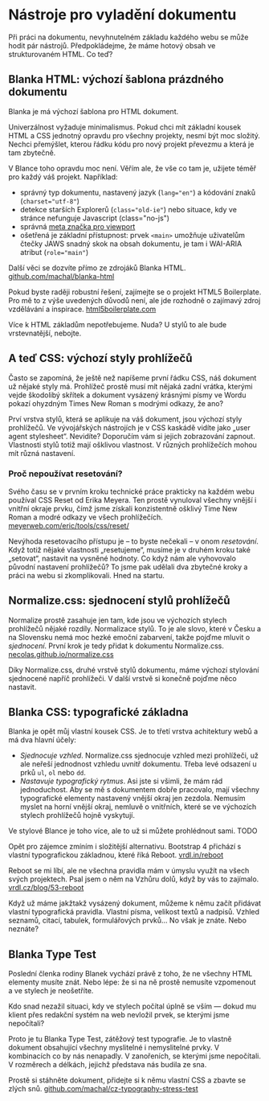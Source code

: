 # Nástroje pro vyladění dokumentu

Při práci na dokumentu, nevyhnutelném základu každého webu se může hodit pár nástrojů. Předpokládejme, že máme hotový obsah ve strukturovaném HTML. Co teď?

## Blanka HTML: výchozí šablona prázdného dokumentu

Blanka je má výchozí šablona pro HTML dokument.

Univerzálnost vyžaduje minimalismus. Pokud chci mít základní kousek HTML a CSS jednotný opravdu pro všechny projekty, nesmí být moc složitý. Nechci přemýšlet, kterou řádku kódu pro nový projekt převezmu a která je tam zbytečně. 

V Blance toho opravdu moc není. Věřím ale, že vše co tam je, užijete téměř pro každý váš projekt. Například:

- správný typ dokumentu, nastavený jazyk (`lang="en"`) a kódování znaků (`charset="utf-8"`)
- detekce starších Explorerů (`class="old-ie"`) nebo situace, kdy ve stránce nefunguje Javascript (class="no-js")
- správná [meta značka pro viewport](viewport-meta.md)
- ošetřená je základní přístupnost: prvek `<main>` umožňuje uživatelům čtečky JAWS snadný skok na obsah dokumentu, je tam i WAI-ARIA atribut (`role="main"`) 

Další věci se dozvíte přímo ze zdrojáků Blanka HTML. [github.com/machal/blanka-html](https://github.com/machal/blanka-html/blob/master/index.html)

Pokud byste raději robustní řešení, zajímejte se o projekt HTML5 Boilerplate. Pro mě to z výše uvedených důvodů není, ale jde rozhodně o zajímavý zdroj vzdělávání a inspirace. [html5boilerplate.com](https://html5boilerplate.com)

Více k HTML základům nepotřebujeme. Nuda? U stylů to ale bude vrstevnatější, nebojte.

## A teď CSS: výchozí styly prohlížečů

Často se zapomíná, že ještě než napíšeme první řádku CSS, náš dokument už nějaké styly má. Prohlížeč prostě musí mít nějaká zadní vrátka, kterými vejde škodolibý skřítek a dokument vysázený krásnými písmy ve Wordu pokazí ohyzdným Times New Roman s modrými odkazy, že ano? 

Prví vrstva stylů, která se aplikuje na váš dokument, jsou výchozí styly prohlížečů. Ve vývojářských nástrojích je v CSS kaskádě vidíte jako „user agent stylesheet“. Nevidíte? Doporučím vám si jejich zobrazování zapnout. Vlastnosti stylů totiž mají ošklivou vlastnost. V různých prohlížečích mohou mít různá nastavení. 

### Proč nepoužívat resetování?

Svého času se v prvním kroku technické práce prakticky na každém webu používal CSS Reset od Erika Meyera. Ten prostě vynuloval všechny vnější i vnitřní okraje prvku, čímž jsme získali konzistentně ošklivý Time New Roman a modré odkazy ve všech prohlížečích. [meyerweb.com/eric/tools/css/reset/](http://meyerweb.com/eric/tools/css/reset/)

Nevýhoda resetovacího přístupu je – to byste nečekali – v onom *resetování*. Když totiž nějaké vlastnosti „resetujeme“, musíme je v druhém kroku také „setovat“, nastavit na vysněné hodnoty. Co když nám ale vyhovovalo původní nastavení prohlížečů? To jsme pak udělali dva zbytečné kroky a práci na webu si zkomplikovali. Hned na startu.

## Normalize.css: sjednocení stylů prohlížečů

Normalize prostě zasahuje jen tam, kde jsou ve výchozích stylech prohlížečů nějaké rozdíly. Normalizace stylů. To je ale slovo, které v Česku a na Slovensku nemá moc hezké emoční zabarvení, takže pojďme mluvit o *sjednocení*. První krok je tedy přidat k dokumentu Normalize.css. [necolas.github.io/normalize.css](https://necolas.github.io/normalize.css/)

Díky Normalize.css, druhé vrstvě stylů dokumentu, máme výchozí stylování sjednocené napříč prohlížeči. V další vrstvě si konečně pojďme něco nastavit.

## Blanka CSS: typografické základna

Blanka je opět můj vlastní kousek CSS. Je to třetí vrstva achitektury webů a má dva hlavní účely:

- *Sjednocuje vzhled*. Normalize.css sjednocuje vzhled mezi prohlížeči, už ale neřeší jednodnost vzhledu uvnitř dokumentu. Třeba levé odsazení u prků `ul`, `ol` nebo `dd`. 
- *Nastavuje typografický rytmus*. Asi jste si všimli, že mám rád jednoduchost. Aby se mě s dokumentem dobře pracovalo, mají všechny typografické elementy nastavený vnější okraj jen zezdola. Nemusím myslet na horní vnější okraj, nemluvě o vnitřních, které se ve výchozích stylech prohlížečů hojně vyskytují. 

Ve stylové Blance je toho více, ale to už si můžete prohlédnout sami. TODO

Opět pro zájemce zmíním i složitější alternativu. Bootstrap 4 přichází s vlastní typografickou základnou, které říká Reboot. [vrdl.in/reboot](https://v4-alpha.getbootstrap.com/content/reboot/)

Reboot se mi líbí, ale ne všechna pravidla mám v úmyslu využít na všech svých projektech. Psal jsem o něm na Vzhůru dolů, když by vás to  zajímalo. [vrdl.cz/blog/53-reboot](http://www.vzhurudolu.cz/blog/53-reboot)

Když už máme jakžtakž vysázený dokument, můžeme k němu začít přidávat vlastní typografická pravidla. Vlastní písma, velikost textů a nadpisů. Vzhled seznamů, citací, tabulek, formulářových prvků… No však je znáte. Nebo neznáte?

## Blanka Type Test

Poslední členka rodiny Blanek vychází právě z toho, že ne všechny HTML elementy musíte znát. Nebo lépe: že si na ně prostě nemusíte vzpomenout a ve stylech je neošetříte.

Kdo snad nezažil situaci, kdy ve stylech počítal úplně se vším — dokud mu klient přes redakční systém na web nevložil prvek, se kterými jsme nepočítali?

Proto je tu Blanka Type Test, zátěžový test typografie. Je to vlastně dokument obsahující všechny myslitelné i nemyslitelné prvky. V kombinacích co by nás nenapadly. V zanořeních, se kterými jsme nepočítali. V rozměrech a délkách, jejichž představa nás budila ze sna.

Prostě si stáhněte dokument, přidejte si k němu vlastní CSS a zbavte se zlých snů. [github.com/machal/cz-typography-stress-test](https://github.com/machal/cz-typography-stress-test)


